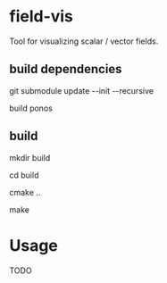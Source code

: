 # field-vis
Tool for visualizing scalar / vector fields.

## build dependencies
git submodule update --init --recursive

build ponos

## build
mkdir build

cd build

cmake ..

make

# Usage
TODO
